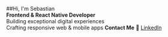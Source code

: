 ##Hi, I'm Sebastian  
**Frontend & React Native Developer**  
Building exceptional digital experiences  
Crafting responsive web & mobile apps
**Contact Me**
📧 [LinkedIn](https://www.linkedin.com/in/sebastian-kokonozi/)  
